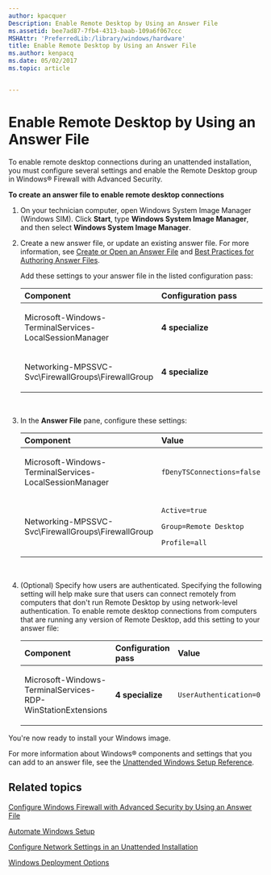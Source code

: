 ```yaml
---
author: kpacquer
Description: Enable Remote Desktop by Using an Answer File
ms.assetid: bee7ad87-7fb4-4313-baab-109a6f067ccc
MSHAttr: 'PreferredLib:/library/windows/hardware'
title: Enable Remote Desktop by Using an Answer File
ms.author: kenpacq
ms.date: 05/02/2017
ms.topic: article


---
```


# Enable Remote Desktop by Using an Answer File


To enable remote desktop connections during an unattended installation, you must configure several settings and enable the Remote Desktop group in Windows® Firewall with Advanced Security.

**To create an answer file to enable remote desktop connections**

1.  On your technician computer, open Windows System Image Manager (Windows SIM). Click **Start**, type **Windows System Image Manager**, and then select **Windows System Image Manager**.

2.  Create a new answer file, or update an existing answer file. For more information, see [Create or Open an Answer File](https://msdn.microsoft.com/library/windows/hardware/dn915085) and [Best Practices for Authoring Answer Files](https://msdn.microsoft.com/library/windows/hardware/dn915073).

    Add these settings to your answer file in the listed configuration pass:

    <table>
    <colgroup>
    <col width="50%" />
    <col width="50%" />
    </colgroup>
    <thead>
    <tr class="header">
    <th align="left">Component</th>
    <th align="left">Configuration pass</th>
    </tr>
    </thead>
    <tbody>
    <tr class="odd">
    <td align="left"><p>Microsoft-Windows-TerminalServices-LocalSessionManager</p></td>
    <td align="left"><p><strong>4 specialize</strong></p></td>
    </tr>
    <tr class="even">
    <td align="left"><p>Networking-MPSSVC-Svc\FirewallGroups\FirewallGroup</p></td>
    <td align="left"><p><strong>4 specialize</strong></p></td>
    </tr>
    </tbody>
    </table>

     

3.  In the **Answer File** pane, configure these settings:

    <table>
    <colgroup>
    <col width="50%" />
    <col width="50%" />
    </colgroup>
    <thead>
    <tr class="header">
    <th align="left">Component</th>
    <th align="left">Value</th>
    </tr>
    </thead>
    <tbody>
    <tr class="odd">
    <td align="left"><p>Microsoft-Windows-TerminalServices-LocalSessionManager</p></td>
    <td align="left"><p><code>fDenyTSConnections=false</code></p></td>
    </tr>
    <tr class="even">
    <td align="left"><p>Networking-MPSSVC-Svc\FirewallGroups\FirewallGroup</p></td>
    <td align="left"><p><code>Active=true</code></p>
    <p><code>Group=Remote Desktop</code></p>
    <p><code>Profile=all</code></p></td>
    </tr>
    </tbody>
    </table>

     

4.  (Optional) Specify how users are authenticated. Specifying the following setting will help make sure that users can connect remotely from computers that don't run Remote Desktop by using network-level authentication. To enable remote desktop connections from computers that are running any version of Remote Desktop, add this setting to your answer file:

    <table>
    <colgroup>
    <col width="33%" />
    <col width="33%" />
    <col width="33%" />
    </colgroup>
    <thead>
    <tr class="header">
    <th align="left">Component</th>
    <th align="left">Configuration pass</th>
    <th align="left">Value</th>
    </tr>
    </thead>
    <tbody>
    <tr class="odd">
    <td align="left"><p>Microsoft-Windows-TerminalServices-RDP-WinStationExtensions</p></td>
    <td align="left"><p><strong>4 specialize</strong></p></td>
    <td align="left"><p><code>UserAuthentication=0</code></p></td>
    </tr>
    </tbody>
    </table>

You're now ready to install your Windows image.

For more information about Windows® components and settings that you can add to an answer file, see the [Unattended Windows Setup Reference](https://msdn.microsoft.com/library/windows/hardware/dn923277).

## <span id="related_topics"></span>Related topics


[Configure Windows Firewall with Advanced Security by Using an Answer File](configure-windows-firewall-with-advanced-security-by-using-an-answer-file.md)

[Automate Windows Setup](automate-windows-setup.md)

[Configure Network Settings in an Unattended Installation](configure-network-settings-in-an-unattended-installation.md)

[Windows Deployment Options](windows-deployment-options.md)

 

 






